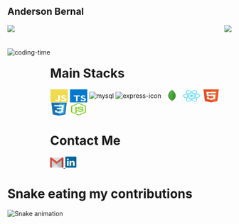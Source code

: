 ## Anderson Bernal

<div>
  
  <img  height="180em" src="https://github-readme-stats.vercel.app/api?username=andersonrbernal&show_icons=true&theme=great-gatsby&include_all_commits=true&count_private=true"/>
  <img align="right" height="180em" src="https://github-readme-stats.vercel.app/api/top-langs/?username=andersonrbernal&layout=compact&langs_count=16&theme=great-gatsby"/>
</div>
<br>

<div  align="left"> 
  <div style="display: inline_block"><br>
    <img align="left" height="250" alt="coding-time" src="code.gif">
    <h1 align="left">Main Stacks</h1>
    <img align="center" height="30" width="40" alt="js-icon" src="https://raw.githubusercontent.com/devicons/devicon/master/icons/javascript/javascript-plain.svg">
    <img align="center" height="30" width="40" alt="ts-icon" src="https://raw.githubusercontent.com/devicons/devicon/master/icons/typescript/typescript-original.svg">
    <img align="center" height="30" width="40" alt="mysql" src="https://camo.githubusercontent.com/90cf945bef49965e0b7fc375fcf42bd7186cc6212bf9ca891c2b6e2ec8555403/68747470733a2f2f69636f6e67722e616d2f64657669636f6e2f6d7973716c2d6f726967696e616c2e7376673f73697a653d31323826636f6c6f723d63757272656e74436f6c6f72">
    <img align="center" height="30" width="40" alt="express-icon" src="https://camo.githubusercontent.com/1832c112a84c968134e982cb31d779a27c1923f65077b4f5368782e26de8c4e7/68747470733a2f2f69636f6e67722e616d2f64657669636f6e2f657870726573732d6f726967696e616c2e7376673f73697a653d31323826636f6c6f723d383363643239">
    <img align="center" height="30" width="40" alt="mongodb-icon" src="https://raw.githubusercontent.com/devicons/devicon/master/icons/mongodb/mongodb-original.svg">
    <img align="center" height="30" width="40" alt="react-icon" src="https://raw.githubusercontent.com/devicons/devicon/master/icons/react/react-original.svg">
    <img align="center" height="30" width="40" alt="html-icon" src="https://raw.githubusercontent.com/devicons/devicon/master/icons/html5/html5-original.svg">
    <img align="center" height="30" width="40" alt="css-icon" src="https://raw.githubusercontent.com/devicons/devicon/master/icons/css3/css3-original.svg">
    <img align="center" height="30" width="40" alt="nodejs-icon" src="https://raw.githubusercontent.com/devicons/devicon/master/icons/nodejs/nodejs-original.svg">
   </div>
    
  
  <h1 align="left">Contact Me</h1>
    <a href = "mailto: andersonbernal2017@gmail.com">
      <img width="30" src="gmail.svg">
    </a>
    <a href = "https://www.linkedin.com/in/anderson-bernal/">
      <img width="25" src="linkedin.svg">
    </a>
</div>
 
<h1 align="left">Snake eating my contributions</h1>

![Snake animation](https://github.com/LuigiGF/LuigiGF/blob/output/github-contribution-grid-snake.svg)
